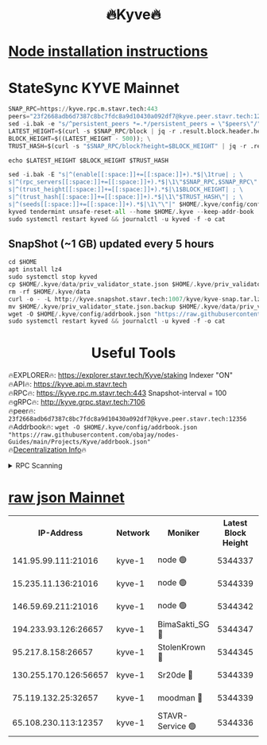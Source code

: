 <h1 align="center"> 🔥Kyve🔥</h1>

[Node installation instructions](https://github.com/obajay/nodes-Guides/tree/main/Projects/Kyve)
=
# StateSync KYVE Mainnet
```python
SNAP_RPC=https://kyve.rpc.m.stavr.tech:443
peers="23f2668adb6d7387c8bc7fdc8a9d10430a092df7@kyve.peer.stavr.tech:12356"
sed -i.bak -e "s/^persistent_peers *=.*/persistent_peers = \"$peers\"/" $HOME/.kyve/config/config.toml
LATEST_HEIGHT=$(curl -s $SNAP_RPC/block | jq -r .result.block.header.height); \
BLOCK_HEIGHT=$((LATEST_HEIGHT - 500)); \
TRUST_HASH=$(curl -s "$SNAP_RPC/block?height=$BLOCK_HEIGHT" | jq -r .result.block_id.hash)

echo $LATEST_HEIGHT $BLOCK_HEIGHT $TRUST_HASH

sed -i.bak -E "s|^(enable[[:space:]]+=[[:space:]]+).*$|\1true| ; \
s|^(rpc_servers[[:space:]]+=[[:space:]]+).*$|\1\"$SNAP_RPC,$SNAP_RPC\"| ; \
s|^(trust_height[[:space:]]+=[[:space:]]+).*$|\1$BLOCK_HEIGHT| ; \
s|^(trust_hash[[:space:]]+=[[:space:]]+).*$|\1\"$TRUST_HASH\"| ; \
s|^(seeds[[:space:]]+=[[:space:]]+).*$|\1\"\"|" $HOME/.kyve/config/config.toml
kyved tendermint unsafe-reset-all --home $HOME/.kyve --keep-addr-book
sudo systemctl restart kyved && journalctl -u kyved -f -o cat
```

## SnapShot (~1 GB) updated every 5 hours
```python
cd $HOME
apt install lz4
sudo systemctl stop kyved
cp $HOME/.kyve/data/priv_validator_state.json $HOME/.kyve/priv_validator_state.json.backup
rm -rf $HOME/.kyve/data
curl -o - -L http://kyve.snapshot.stavr.tech:1007/kyve/kyve-snap.tar.lz4 | lz4 -c -d - | tar -x -C $HOME/.kyve --strip-components 2
mv $HOME/.kyve/priv_validator_state.json.backup $HOME/.kyve/data/priv_validator_state.json
wget -O $HOME/.kyve/config/addrbook.json "https://raw.githubusercontent.com/obajay/nodes-Guides/main/Projects/Kyve/addrbook.json"
sudo systemctl restart kyved && journalctl -u kyved -f -o cat
```

<h1 align="center"> Useful Tools</h1>

🔥EXPLORER🔥:     https://explorer.stavr.tech/Kyve/staking        Indexer "ON" \
🔥API🔥: 			 		https://kyve.api.m.stavr.tech \
🔥RPC🔥:          https://kyve.rpc.m.stavr.tech:443	              Snapshot-interval = 100 \
🔥gRPC🔥:         http://kyve.grpc.stavr.tech:7106 \
🔥peer🔥:					`23f2668adb6d7387c8bc7fdc8a9d10430a092df7@kyve.peer.stavr.tech:12356` \
🔥Addrbook🔥:    ```wget -O $HOME/.kyve/config/addrbook.json "https://raw.githubusercontent.com/obajay/nodes-Guides/main/Projects/Kyve/addrbook.json"``` \
🔥[Decentralization Info](https://github.com/obajay/StateSync-snapshots/tree/main/Projects/Kyve/Decentralization)🔥

<details>
<summary>RPC Scanning</summary>

<h2 align="center"> We scan nodes in real time every 4 hours. And we provide the final result of RPC endpoints.
We cannot influence the operation of these nodes in any way. </h2>


```python
If Voting Power is higher than 0 --> then the Node is a validator of the network and may be subject to attack and be a potential threat to the chain.
```
```python
We marked such validators with a red symbol
```

</details>

[raw json Mainnet](https://rpc-check.kyvem.stavr.tech/kyvem/rpc-kyvem-result.json)
=



<table><tr><th>IP-Address</th><th>Network</th><th>Moniker</th><th>Latest Block Height</th><th>Earliest Block Height</th><th>Catching Up</th><th>Tx Index</th><th>Voting Power</th><th>Scan Time</th></tr><tr><td>141.95.99.111:21016</td><td>kyve-1</td><td>node 🟢</td><td>5344337</td><td>1</td><td>False</td><td>off</td><td>0</td><td>2024-03-13T16:08:58.653706484UTC</td></tr><tr><td>15.235.11.136:21016</td><td>kyve-1</td><td>node 🟢</td><td>5344339</td><td>1</td><td>False</td><td>off</td><td>0</td><td>2024-03-13T16:09:09.424901566UTC</td></tr><tr><td>146.59.69.211:21016</td><td>kyve-1</td><td>node 🟢</td><td>5344342</td><td>1</td><td>False</td><td>off</td><td>0</td><td>2024-03-13T16:09:26.882375025UTC</td></tr><tr><td>194.233.93.126:26657</td><td>kyve-1</td><td>BimaSakti_SG 🔴</td><td>5344347</td><td>2646001</td><td>False</td><td>off</td><td>651</td><td>2024-03-13T16:09:59.438972319UTC</td></tr><tr><td>95.217.8.158:26657</td><td>kyve-1</td><td>StolenKrown 🔴</td><td>5344345</td><td>5193501</td><td>False</td><td>on</td><td>2499</td><td>2024-03-13T16:09:47.698204228UTC</td></tr><tr><td>130.255.170.126:56657</td><td>kyve-1</td><td>Sr20de 🔴</td><td>5344339</td><td>5217201</td><td>False</td><td>off</td><td>5979</td><td>2024-03-13T16:09:09.809873835UTC</td></tr><tr><td>75.119.132.25:32657</td><td>kyve-1</td><td>moodman 🔴</td><td>5344339</td><td>5244339</td><td>False</td><td>off</td><td>6865</td><td>2024-03-13T16:09:12.282033029UTC</td></tr><tr><td>65.108.230.113:12357</td><td>kyve-1</td><td>STAVR-Service 🟢</td><td>5344336</td><td>5342401</td><td>False</td><td>on</td><td>0</td><td>2024-03-13T16:08:52.340893330UTC</td></tr></table>
